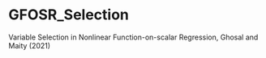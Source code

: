 # GFOSR_Selection
Variable Selection in Nonlinear Function-on-scalar Regression, Ghosal and Maity (2021)
